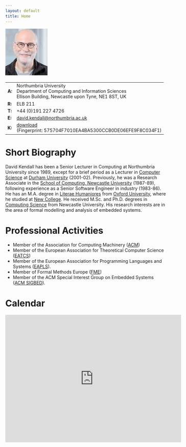 ```yaml
---
layout: default
title: Home
---
```

<div class="row">
<div class="col-sm-4">
<img src="assets/images/kendall.jpg" alt="Photo of David Kendall"
class="img-responsive" style="margin-bottom: 5px"/>
</div>
<div class="col-sm-8">
<table class="table-responsive">
  <!--<thead> <tr> <th> </th> <th> </th> </tr> </thead>-->
  <tbody>
    <tr>
      <td><strong>A:</strong></td>
      <td>Northumbria University <br/>
          Department of Computing and Information Sciences <br/>
          Ellison Building, Newcastle upon Tyne, NE1 8ST, UK
      </td>
    </tr>
    <tr>
      <td><strong>R:</strong></td>
      <td>ELB 211</td>
    </tr>
    <tr>
      <td><strong>T:</strong></td>
      <td>+44 (0)191 227 4726</td>
    </tr>
    <tr>
      <td><strong>E:</strong></td>
      <td><a href="mailto:david.kendall@northumbria.ac.uk">david.kendall@northumbria.ac.uk</a></td>
    </tr>
    <tr>
      <td><strong>K:</strong></td>
      <td><a href="pgp_key.asc">download</a> <br/>
          (Fingerprint: 575704F7010EA4BA5300CCB0DE06EFE9F8C034F1)
      </td>
    </tr>
  </tbody>
</table>
</div>
</div>

# Short Biography
David Kendall has been a Senior Lecturer in Computing at Northumbria University
since 1989, except for a brief period as a Lecturer in <a
href="http://www.durham.ac.uk/computer.science/">Computer Science</a> at <a
href="http://www.durham.ac.uk">Durham University</a> (2001-02).  Previously, he
was a Research Associate in the <a
href="http://www.ncl.ac.uk/computing/">School of Computing, Newcastle
University</a> (1987-89), following experience as a Senior Software Engineer in
industry (1983-86). He has an M.A. degree in <a
href="http://www.classics.ox.ac.uk">Literae Humaniores</a> from <a
href="http://www.ox.ac.uk">Oxford University</a>, where he studied at <a
href="http://www.new.ox.ac.uk/">New College</a>. He received M.Sc. and Ph.D.
degrees in <a href="http://www.cs.ncl.ac.uk/">Computing Science</a> from
Newcastle University. His research interests are in the area of formal
modelling and analysis of embedded systems.

<h1>Professional Activities</h1>
<ul>
<li>Member of the Association for Computing Machinery 
  (<a href="http://www.acm.org">ACM</a>)</li>
<li>Member of the European Association for Theoretical Computer Science
(<a href="http://eatcs.org/">EATCS</a>)</li>
<li>Member of the European Association for Programming Languages and Systems 
(<a href="http://eapls.org/">EAPLS</a>).</li>
<li>Member of Formal Methods Europe
(<a href="http://www.fmeurope.org/">FME</a>)</li>
<li>Member of the ACM Special Interest Group on Embedded Systems
(<a href="https://www.acm.org/special-interest-groups/sigs/sigbed">ACM SIGBED</a>).</li>
</ul>

<h1>Calendar</h1>

<iframe src="https://www.google.com/calendar/embed?showTitle=0&amp;showPrint=0&amp;showTabs=0&amp;mode=WEEK&amp;height=400&amp;wkst=2&amp;bgcolor=%23FFFFFF&amp;src=kendall.d.j%40gmail.com&amp;color=%23060D5E&amp;ctz=Europe%2FLondon" style=" border-width:0 " width="550" height="400" frameborder="0" scrolling="no"></iframe>
